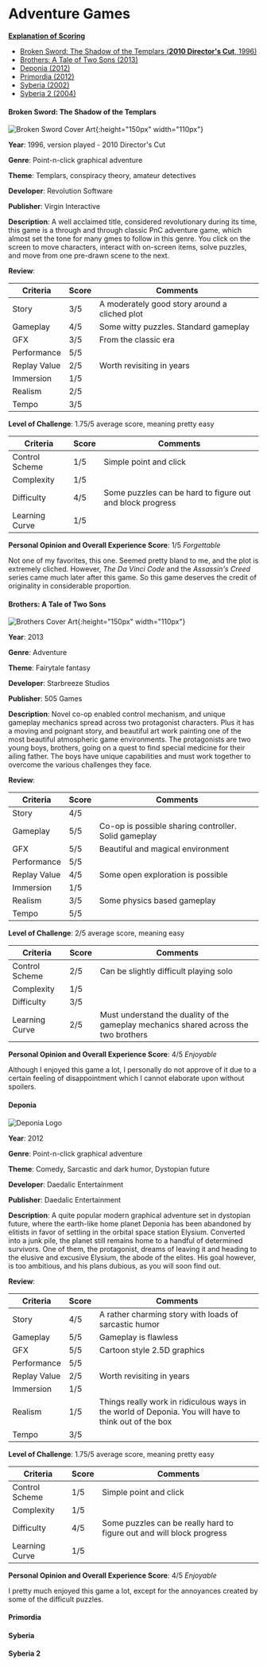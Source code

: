 # Adventure Games

[**Explanation of Scoring**](https://aureliussr.github.io/aurelius-reviews/rubric)

* [Broken Sword: The Shadow of the Templars (**2010 Director's Cut**, 1996)](#broken-sword-the-shadow-of-the-templars)
* [Brothers: A Tale of Two Sons (2013)](#brothers-a-tale-of-two-sons)
* [Deponia (2012)](#deponia)
* [Primordia (2012)](#primordia)
* [Syberia (2002)](#syberia) 
* [Syberia 2 (2004)](#syberia-2) 

#### Broken Sword: The Shadow of the Templars

![Broken Sword Cover Art](https://upload.wikimedia.org/wikipedia/en/5/58/Broken_Sword_1_cover.png "Cover art copyright of Virgin Interactive/Revolution Software. Source Wikipedia. Thumbnail image for commentary as per Fair Use policy"){:height="150px" width="110px"}

**Year**: 1996, version played - 2010 Director's Cut

**Genre**: Point-n-click graphical adventure

**Theme**: Templars, conspiracy theory, amateur detectives

**Developer**: Revolution Software

**Publisher**: Virgin Interactive

**Description**: A well acclaimed title, considered revolutionary during its time, this game is a through and through classic PnC adventure game, which almost set the tone for many gmes to follow in this genre. You click on the screen to move characters, interact with on-screen items, solve puzzles, and move from one pre-drawn scene to the next.

**Review**:

| Criteria     | Score | Comments |
|--------------|-------|----------|
| Story        | 3/5     | A moderately good story around a cliched plot |
| Gameplay     | 4/5     | Some witty puzzles. Standard gameplay        |
| GFX          | 3/5     | From the classic era        |
| Performance  | 5/5     |          |
| Replay Value | 2/5     | Worth revisiting in years         |
| Immersion    | 1/5     |          |
| Realism      | 2/5     |          |
| Tempo        | 3/5     |          |

**Level of Challenge**: 1.75/5 average score, meaning pretty easy

| Criteria       | Score | Comments |
|----------------|-------|----------|
| Control Scheme | 1/5     | Simple point and click    |
| Complexity     | 1/5     |        |
| Difficulty     | 4/5     | Some puzzles can be hard to figure out and block progress        |
| Learning Curve | 1/5     |         |

**Personal Opinion and Overall Experience Score**: 1/5 *Forgettable*

Not one of my favorites, this one. Seemed pretty bland to me, and the plot is extremely cliched. However, *The Da Vinci Code* and the *Assassin's Creed* series came much later after this game. So this game deserves the credit of originality in considerable proportion.

#### Brothers: A Tale of Two Sons

![Brothers Cover Art](https://upload.wikimedia.org/wikipedia/en/c/cd/Brothers_A_Tale_of_Two_Sons_cover_art.jpg "Cover art copyright of 505 Games/Starbreeze Studios. Source Wikipedia. Thumbnail image for commentary as per Fair Use policy"){:height="150px" width="110px"}

**Year**: 2013

**Genre**: Adventure

**Theme**: Fairytale fantasy

**Developer**: Starbreeze Studios

**Publisher**: 505 Games

**Description**: Novel co-op enabled control mechanism, and unique gameplay mechanics spread across two protagonist characters. Plus it has a moving and poignant story, and beautiful art work painting one of the most beautiful atmospheric game environments. The protagonists are two young boys, brothers, going on a quest to find special medicine for their ailing father. The boys have unique capabilities and must work together to overcome the various challenges they face.

**Review**:

| Criteria     | Score | Comments |
|--------------|-------|----------|
| Story        | 4/5     |        |
| Gameplay     | 5/5     | Co-op is possible sharing controller. Solid gameplay        |
| GFX          | 5/5     | Beautiful and magical environment        |
| Performance  | 5/5     |          |
| Replay Value | 4/5     | Some open exploration is possible         |
| Immersion    | 1/5     |          |
| Realism      | 3/5     | Some physics based gameplay         |
| Tempo        | 5/5     |          |

**Level of Challenge**: 2/5 average score, meaning easy

| Criteria       | Score | Comments |
|----------------|-------|----------|
| Control Scheme | 2/5     | Can be slightly difficult playing solo    |
| Complexity     | 1/5     |        |
| Difficulty     | 3/5     |        |
| Learning Curve | 2/5     | Must understand the duality of the gameplay mechanics shared across the two brothers        |

**Personal Opinion and Overall Experience Score**: 4/5 *Enjoyable*

Although I enjoyed this game a lot, I personally do not approve of it due to a certain feeling of disappointment which I cannot elaborate upon without spoilers.


#### Deponia 

![Deponia Logo](https://upload.wikimedia.org/wikipedia/commons/8/89/Deponialogo.png "Logo attributed to Daedalic Entertainment. Source Wikipedia. Image for commentary as per Fair Use policy")

**Year**: 2012

**Genre**: Point-n-click graphical adventure

**Theme**: Comedy, Sarcastic and dark humor, Dystopian future

**Developer**: Daedalic Entertainment

**Publisher**: Daedalic Entertainment

**Description**: A quite popular modern graphical adventure set in dystopian future, where the earth-like home planet Deponia has been abandoned by elitists in favor of settling in the orbital space station Elysium. Converted into a junk pile, the planet still remains home to a handful of determined survivors. One of them, the protagonist, dreams of leaving it and heading to the elusive and excusive Elysium, the abode of the elites. His goal however, is too ambitious, and his plans dubious, as you will soon find out. 

**Review**:

| Criteria     | Score | Comments |
|--------------|-------|----------|
| Story        | 4/5     | A rather charming story with loads of sarcastic humor |
| Gameplay     | 5/5     | Gameplay is flawless        |
| GFX          | 5/5     | Cartoon style 2.5D graphics        |
| Performance  | 5/5     |          |
| Replay Value | 2/5     | Worth revisiting in years         |
| Immersion    | 1/5     |          |
| Realism      | 1/5     | Things really work in ridiculous ways in the world of Deponia. You will have to think out of the box         |
| Tempo        | 3/5     |          |

**Level of Challenge**: 1.75/5 average score, meaning pretty easy

| Criteria       | Score | Comments |
|----------------|-------|----------|
| Control Scheme | 1/5     | Simple point and click    |
| Complexity     | 1/5     |        |
| Difficulty     | 4/5     | Some puzzles can be really hard to figure out and will block progress        |
| Learning Curve | 1/5     |         |

**Personal Opinion and Overall Experience Score**: 4/5 *Enjoyable*

I pretty much enjoyed this game a lot, except for the annoyances created by some of the difficult puzzles.

#### Primordia
#### Syberia 
#### Syberia 2 
